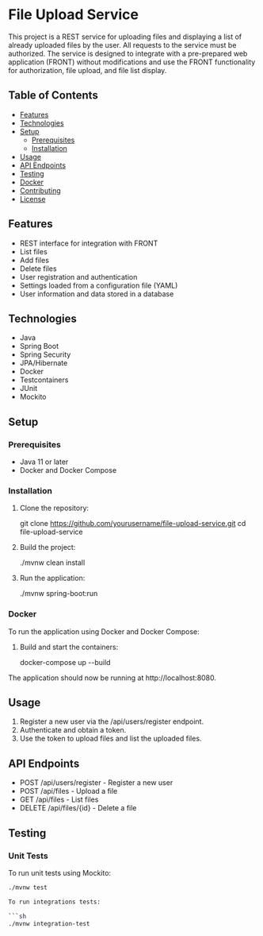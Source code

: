 # File Upload Service

This project is a REST service for uploading files and displaying a list of already uploaded files by the user. All requests to the service must be authorized. The service is designed to integrate with a pre-prepared web application (FRONT) without modifications and use the FRONT functionality for authorization, file upload, and file list display.

## Table of Contents

- [Features](#features)
- [Technologies](#technologies)
- [Setup](#setup)
  - [Prerequisites](#prerequisites)
  - [Installation](#installation)
- [Usage](#usage)
- [API Endpoints](#api-endpoints)
- [Testing](#testing)
- [Docker](#docker)
- [Contributing](#contributing)
- [License](#license)

## Features

- REST interface for integration with FRONT
- List files
- Add files
- Delete files
- User registration and authentication
- Settings loaded from a configuration file (YAML)
- User information and data stored in a database

## Technologies

- Java
- Spring Boot
- Spring Security
- JPA/Hibernate
- Docker
- Testcontainers
- JUnit
- Mockito

## Setup

### Prerequisites

- Java 11 or later
- Docker and Docker Compose

### Installation

1. Clone the repository:
   
    git clone https://github.com/yourusername/file-upload-service.git
    cd file-upload-service
    
2. Build the project:
   
    ./mvnw clean install
    
3. Run the application:
   
    ./mvnw spring-boot:run
    
### Docker

To run the application using Docker and Docker Compose:

1. Build and start the containers:
   
    docker-compose up --build
    
The application should now be running at http://localhost:8080.

## Usage

1. Register a new user via the /api/users/register endpoint.
2. Authenticate and obtain a token.
3. Use the token to upload files and list the uploaded files.

## API Endpoints

- POST /api/users/register - Register a new user
- POST /api/files - Upload a file
- GET /api/files - List files
- DELETE /api/files/{id} - Delete a file

## Testing

### Unit Tests

To run unit tests using Mockito:

```sh
./mvnw test

To run integrations tests:

```sh
./mvnw integration-test
